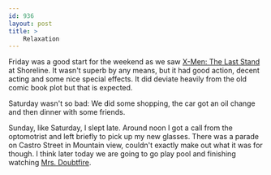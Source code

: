 ```yaml
---
id: 936
layout: post
title: >
    Relaxation
---
```


Friday was a good start for the weekend as we saw <a href="http://imdb.com/title/tt0376994/">X-Men: The Last Stand</a> at Shoreline. It wasn't superb by any means, but it had good action, decent acting and some nice special effects. It did deviate heavily from the old comic book plot but that is expected.

Saturday wasn't so bad: We did some shopping, the car got an oil change and then dinner with some friends.

Sunday, like Saturday, I slept late. Around noon I got a call from the optomotrist and left briefly to pick up my new glasses. There was a parade on Castro Street in Mountain view, couldn't exactly make out what it was for though. I think later today we are going to go play pool and finishing watching <a href="http://imdb.com/title/tt0107614/">Mrs. Doubtfire</a>.
